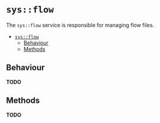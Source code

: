 # `sys::flow`
The `sys::flow` service is responsible for managing flow files.

- [`sys::flow`](#sysflow)
  - [Behaviour](#behaviour)
  - [Methods](#methods)

## Behaviour
**TODO**

## Methods
**TODO**
